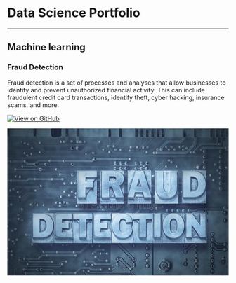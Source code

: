 # Data Science Portfolio
---
## Machine learning

### Fraud Detection

Fraud detection is a set of processes and analyses that allow businesses to identify and prevent unauthorized financial activity. This can include fraudulent credit card transactions, identify theft, cyber hacking, insurance scams, and more.

[![View on GitHub](https://img.shields.io/badge/GitHub-View_on_GitHub-blue?logo=GitHub)](https://github.com/KeyaBhattacharjee/fraud_detection)

<center><img src="https://github.com/KeyaBhattacharjee/minimal/blob/master/assets/img/fraud%20detection.jpeg"/></center>
